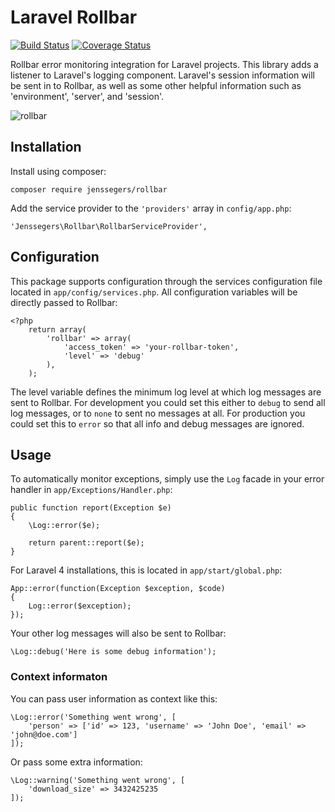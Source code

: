 Laravel Rollbar
===============

[![Build Status](http://img.shields.io/travis/jenssegers/laravel-rollbar.svg)](https://travis-ci.org/jenssegers/laravel-rollbar) [![Coverage Status](http://img.shields.io/coveralls/jenssegers/laravel-rollbar.svg)](https://coveralls.io/r/jenssegers/laravel-rollbar)

Rollbar error monitoring integration for Laravel projects. This library adds a listener to Laravel's logging component. Laravel's session information will be sent in to Rollbar, as well as some other helpful information such as 'environment', 'server', and 'session'.

![rollbar](https://d37gvrvc0wt4s1.cloudfront.net/static/img/features-dashboard1.png?ts=1361907905)

Installation
------------

Install using composer:

    composer require jenssegers/rollbar

Add the service provider to the `'providers'` array in `config/app.php`:

    'Jenssegers\Rollbar\RollbarServiceProvider',

Configuration
-------------

This package supports configuration through the services configuration file located in `app/config/services.php`. All configuration variables will be directly passed to Rollbar:
    
    <?php
        return array(
            'rollbar' => array(
                'access_token' => 'your-rollbar-token',
                'level' => 'debug'
            ),
        );

The level variable defines the minimum log level at which log messages are sent to Rollbar. For development you could set this either to `debug` to send all log messages, or to `none` to sent no messages at all. For production you could set this to `error` so that all info and debug messages are ignored.

Usage
-----

To automatically monitor exceptions, simply use the `Log` facade in your error handler in `app/Exceptions/Handler.php`:

    public function report(Exception $e)
    {
        \Log::error($e);

        return parent::report($e);
    }

For Laravel 4 installations, this is located in `app/start/global.php`:

    App::error(function(Exception $exception, $code)
    {
        Log::error($exception);
    });

Your other log messages will also be sent to Rollbar:

    \Log::debug('Here is some debug information');

### Context informaton

You can pass user information as context like this:

    \Log::error('Something went wrong', [
        'person' => ['id' => 123, 'username' => 'John Doe', 'email' => 'john@doe.com']
    ]);

Or pass some extra information:

    \Log::warning('Something went wrong', [
        'download_size' => 3432425235
    ]);
